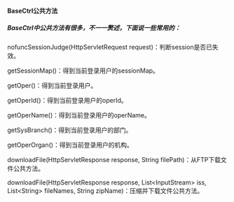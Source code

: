 #### BaseCtrl公共方法

##### BaseCtrl中公共方法有很多，不一一赘述，下面说一些常用的：

nofuncSessionJudge\(HttpServletRequest request\)：判断session是否已失效。

getSessionMap\(\)：得到当前登录用户的sessionMap。

getOper\(\)：得到当前登录用户。

getOperId\(\)：得到当前登录用户的operId。

getOperName\(\)：得到当前登录用户的operName。

getSysBranch\(\)：得到当前登录用户的部门。

getOperOrgan\(\)：得到当前登录用户的机构。

downloadFile\(HttpServletResponse response, String filePath\)：从FTP下载文件公共方法。

downloadFile\(HttpServletResponse response, List&lt;InputStream&gt; iss, List&lt;String&gt; fileNames, String zipName\)：压缩并下载文件公共方法。



